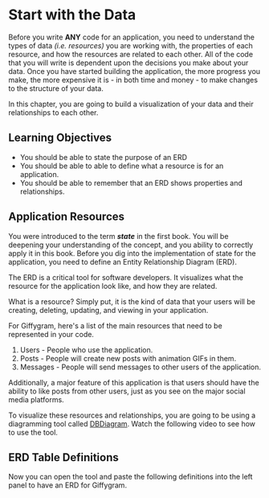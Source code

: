 # Start with the Data

Before you write **ANY** code for an application, you need to understand the types of data _(i.e. resources)_ you are working with, the properties of each resource, and how the resources are related to each other. All of the code that you will write is dependent upon the decisions you make about your data. Once you have started building the application, the more progress you make, the more expensive it is - in both time and money - to make changes to the structure of your data.

In this chapter, you are going to build a visualization of your data and their relationships to each other.

## Learning Objectives

* You should be able to state the purpose of an ERD
* You should be able to able to define what a resource is for an application.
* You should be able to remember that an ERD shows properties and relationships.

## Application Resources

You were introduced to the term **_state_** in the first book. You will be deepening your understanding of the concept, and you ability to correctly apply it in this book. Before you dig into the implementation of state for the application, you need to define an Entity Relationship Diagram (ERD).

The ERD is a critical tool for software developers. It visualizes what the resource for the application look like, and how they are related.

What is a resource? Simply put, it is the kind of data that your users will be creating, deleting, updating, and viewing in your application.

For Giffygram, here's a list of the main resources that need to be represented in your code.

1. Users - People who use the application.
1. Posts - People will create new posts with animation GIFs in them.
1. Messages - People will send messages to other users of the application.

Additionally, a major feature of this application is that users should have the ability to like posts from other users, just as you see on the major social media platforms.

To visualize these resources and relationships, you are going to be using a diagramming tool called [DBDiagram](https://dbdiagram.io/). Watch the following video to see how to use the tool.


## ERD Table Definitions

Now you can open the tool and paste the following definitions into the left panel to have an ERD for Giffygram.

```ddl

```

